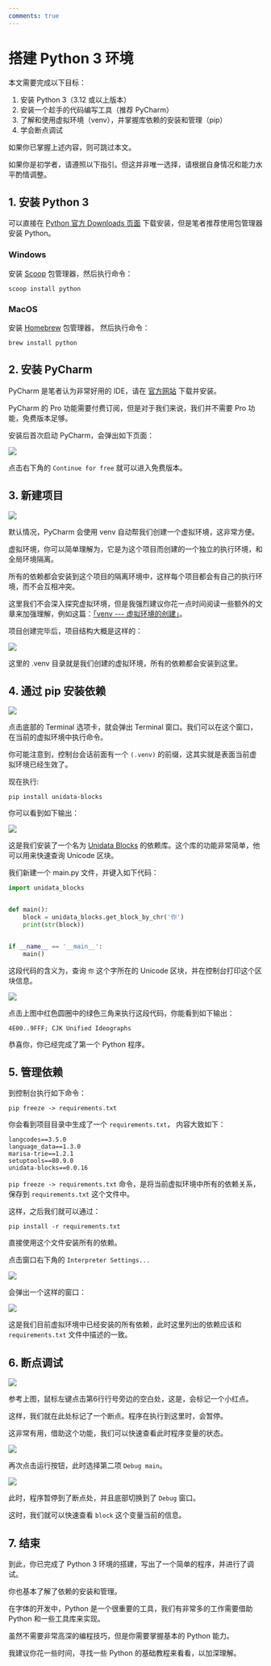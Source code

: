```yaml
---
comments: true
---
```


# 搭建 Python 3 环境

本文需要完成以下目标：

1. 安装 Python 3（3.12 或以上版本）
2. 安装一个趁手的代码编写工具（推荐 PyCharm）
3. 了解和使用虚拟环境（venv），并掌握库依赖的安装和管理（pip）
4. 学会断点调试

如果你已掌握上述内容，则可跳过本文。

如果你是初学者，请遵照以下指引。但这并非唯一选择，请根据自身情况和能力水平酌情调整。

## 1. 安装 Python 3

可以直接在 [Python 官方 Downloads 页面](https://www.python.org/downloads/) 下载安装，但是笔者推荐使用包管理器安装 Python。

### Windows 

安装 [Scoop](https://scoop.sh/) 包管理器，然后执行命令：

```shell
scoop install python
```

### MacOS

安装 [Homebrew](https://brew.sh/) 包管理器， 然后执行命令：

```shell
brew install python
```

## 2. 安装 PyCharm

PyCharm 是笔者认为非常好用的 IDE，请在 [官方网站](https://www.jetbrains.com/pycharm/download) 下载并安装。

PyCharm 的 Pro 功能需要付费订阅，但是对于我们来说，我们并不需要 Pro 功能，免费版本足够。

安装后首次启动 PyCharm，会弹出如下页面：

![](1.png)

点击右下角的 `Continue for free` 就可以进入免费版本。

## 3. 新建项目

![](2.png)

默认情况，PyCharm 会使用 venv 自动帮我们创建一个虚拟环境，这非常方便。

虚拟环境，你可以简单理解为，它是为这个项目而创建的一个独立的执行环境，和全局环境隔离。

所有的依赖都会安装到这个项目的隔离环境中，这样每个项目都会有自己的执行环境，而不会互相冲突。

这里我们不会深入探究虚拟环境，但是我强烈建议你花一点时间阅读一些额外的文章来加强理解，例如这篇：[「venv --- 虚拟环境的创建」](https://docs.python.org/zh-cn/3.13/library/venv.html)。

项目创建完毕后，项目结构大概是这样的：

![](3.png)

这里的 .venv 目录就是我们创建的虚拟环境，所有的依赖都会安装到这里。

## 4. 通过 pip 安装依赖

![](4.png)

点击底部的 Terminal 选项卡，就会弹出 Terminal 窗口。我们可以在这个窗口，在当前的虚拟环境中执行命令。

你可能注意到，控制台会话前面有一个 `(.venv)` 的前缀，这其实就是表面当前虚拟环境已经生效了。

现在执行:

```shell
pip install unidata-blocks
```

你可以看到如下输出：

![](5.png)

这是我们安装了一个名为 [Unidata Blocks](https://github.com/TakWolf/unidata-blocks) 的依赖库。这个库的功能非常简单，他可以用来快速查询 Unicode 区块。

我们新建一个 main.py 文件，并键入如下代码：

```python
import unidata_blocks


def main():
    block = unidata_blocks.get_block_by_chr('你')
    print(str(block))


if __name__ == '__main__':
    main()
```

这段代码的含义为，查询 `你` 这个字所在的 Unicode 区块，并在控制台打印这个区块信息。

![](6.png)

点击上图中红色圆圈中的绿色三角来执行这段代码，你能看到如下输出：

```text
4E00..9FFF; CJK Unified Ideographs
```

恭喜你，你已经完成了第一个 Python 程序。

## 5. 管理依赖

到控制台执行如下命令：

```shell
pip freeze -> requirements.txt
```

你会看到项目目录中生成了一个 `requirements.txt`， 内容大致如下：

```text
langcodes==3.5.0
language_data==1.3.0
marisa-trie==1.2.1
setuptools==80.9.0
unidata-blocks==0.0.16
```

`pip freeze -> requirements.txt` 命令，是将当前虚拟环境中所有的依赖关系，保存到 `requirements.txt` 这个文件中。

这样，之后我们就可以通过：

```shell
pip install -r requirements.txt 
```

直接使用这个文件安装所有的依赖。

点击窗口右下角的 `Interpreter Settings...`

![](7.png)

会弹出一个这样的窗口：

![](8.png)

这是我们目前虚拟环境中已经安装的所有依赖，此时这里列出的依赖应该和 `requirements.txt` 文件中描述的一致。

## 6. 断点调试

![](9.png)

参考上图，鼠标左键点击第6行行号旁边的空白处，这是，会标记一个小红点。

这样，我们就在此处标记了一个断点。程序在执行到这里时，会暂停。

这非常有用，借助这个功能，我们可以快速查看此时程序变量的状态。

![](10.png)

再次点击运行按钮，此时选择第二项 `Debug main`。

![](11.png)

此时，程序暂停到了断点处，并且底部切换到了 `Debug` 窗口。

这时，我们就可以快速查看 `block` 这个变量当前的信息。

## 7. 结束

到此，你已完成了 Python 3 环境的搭建，写出了一个简单的程序，并进行了调试。

你也基本了解了依赖的安装和管理。

在字体的开发中，Python 是一个很重要的工具，我们有非常多的工作需要借助 Python 和一些工具库来实现。

虽然不需要非常高深的编程技巧，但是你需要掌握基本的 Python 能力。

我建议你花一些时间，寻找一些 Python 的基础教程来看看，以加深理解。

